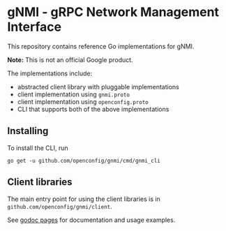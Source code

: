 # gNMI - gRPC Network Management Interface

This repository contains reference Go implementations for gNMI.

**Note:** This is not an official Google product.

The implementations include:

- abstracted client library with pluggable implementations
- client implementation using `gnmi.proto`
- client implementation using `openconfig.proto`
- CLI that supports both of the above implementations

## Installing

To install the CLI, run

    go get -u github.com/openconfig/gnmi/cmd/gnmi_cli

## Client libraries

The main entry point for using the client libraries is in
`github.com/openconfig/gnmi/client`.

See [godoc pages](https://godoc.org/github.com/openconfig/gnmi/client) for
documentation and usage examples.
